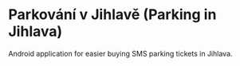 # Parkování v Jihlavě (Parking in Jihlava)

Android application for easier buying SMS parking tickets in Jihlava.